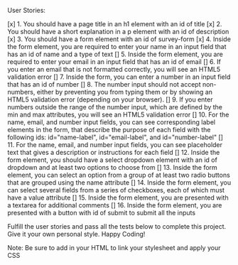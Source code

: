 User Stories:

[x] 1.  You should have a page title in an h1 element with an id of title
[x] 2.  You should have a short explanation in a p element with an id of description
[x] 3.  You should have a form element with an id of survey-form
[x] 4.  Inside the form element, you are required to enter your name in an input
		field that has an id of name and a type of text
[] 5.  Inside the form element, you are required to enter your email in an input field that has an id of email
[] 6.  If you enter an email that is not formatted correctly, you will see an HTML5 validation error
[] 7.  Inside the form, you can enter a number in an input field that has an id of number
[] 8.	The number input should not accept non-numbers, either by preventing you
		from typing them or by showing an HTML5 validation error (depending on your
		browser).
[] 9.	If you enter numbers outside the range of the number input, which are
		defined by the min and max attributes, you will see an HTML5 validation
		error
[] 10.	For the name, email, and number input fields, you can see corresponding
	 	label elements in the form, that describe the purpose of each field with
	 	the following ids: id="name-label", id="email-label", and id="number-label"
[] 11.	For the name, email, and number input fields, you can see placeholder text
		that gives a description or instructions for each field
[] 12.	Inside the form element, you should have a select dropdown element with an
		id of dropdown and at least two options to choose from
[] 13.	Inside the form element, you can select an option from a group of at least
		two radio buttons that are grouped using the name attribute
[] 14.	Inside the form element, you can select several fields from a series of
		checkboxes, each of which must have a value attribute
[] 15. Inside the form element, you are presented with a textarea for additional comments
[] 16. Inside the form element, you are presented with a button with id of submit to submit all the inputs

Fulfill the user stories and pass all the tests below to complete this project.
Give it your own personal style. Happy Coding!

Note: Be sure to add <link rel="stylesheet" href="styles.css"> in your HTML to
link your stylesheet and apply your CSS
